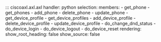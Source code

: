 ::: ciscoaxl.axl.axl
    handler: python
    selection:
      members:
        - get_phone
        - get_phones
        - add_phone
        - delete_phone
        - update_phone
        - get_device_profile
        - get_device_profiles
        - add_device_profile
        - delete_device_profile
        - update_device_profile
        - do_change_dnd_status
        - do_device_login
        - do_device_logout
        - do_device_reset
    rendering:
      show_root_heading: false
      show_source: false